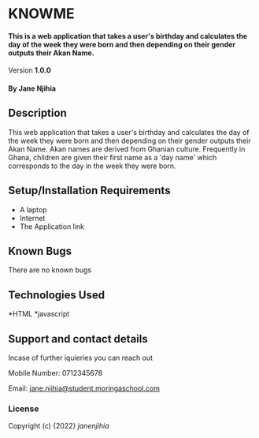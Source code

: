 # KNOWME

#### This is a web application that takes a user's birthday and calculates the day of the week they were born and then depending on their gender outputs their Akan Name. 

Version **1.0.0**

#### By **Jane Njihia**

## Description
This web application that takes a user's birthday and calculates the day of the week they were born and then depending on their gender outputs their Akan Name. 
Akan names are derived from Ghanian culture. Frequently in Ghana, children are given their first name as a 'day name' which corresponds to the day in the week they were born.

## Setup/Installation Requirements
* A laptop
* Internet
* The Application link

## Known Bugs
There are no known bugs

## Technologies Used
*HTML
*javascript

## Support and contact details
Incase of further iquieries you can reach out 

Mobile Number: 0712345678

Email: jane.njihia@student.moringaschool.com

### License

Copyright (c) {2022} *janenjihia*
  
